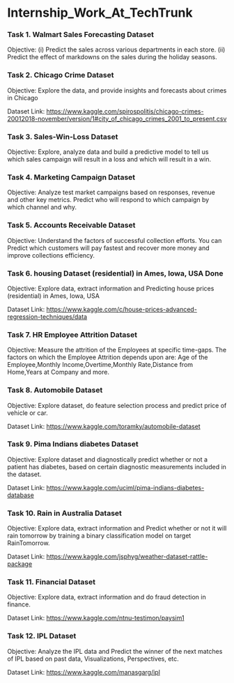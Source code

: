 # Internship_Work_At_TechTrunk
### Task 1. Walmart Sales Forecasting Dataset
Objective: (i) Predict the sales across various departments in each store. (ii) Predict the effect of markdowns on the sales during the holiday seasons.


### Task 2. Chicago Crime Dataset
Objective: Explore the data, and provide insights and forecasts about crimes in Chicago

Dataset Link: https://www.kaggle.com/spirospolitis/chicago-crimes-20012018-november/version/1#city_of_chicago_crimes_2001_to_present.csv



### Task 3. Sales-Win-Loss Dataset
Objective: Explore, analyze data and build a predictive model to tell us which sales campaign will result in a loss and which will result in a win.


### Task 4. Marketing Campaign Dataset
Objective: Analyze test market campaigns based on responses, revenue and other key metrics. Predict who will respond to which campaign by which channel and why.


### Task 5. Accounts Receivable Dataset
Objective: Understand the factors of successful collection efforts. You can Predict which customers will pay fastest and recover more money and improve collections efficiency.


### Task 6. housing Dataset (residential) in Ames, Iowa, USA	Done
Objective: Explore data, extract information and Predicting house prices (residential) in Ames, Iowa, USA

Dataset Link: https://www.kaggle.com/c/house-prices-advanced-regression-techniques/data


### Task 7. HR Employee Attrition Dataset
Objective: Measure the attrition of the Employees at specific time-gaps. The factors on which the Employee Attrition depends upon are:
Age of the Employee,Monthly Income,Overtime,Monthly Rate,Distance from Home,Years at Company and more.


### Task 8. Automobile Dataset
Objective: Explore dataset, do feature selection process and predict price of vehicle or car.

Dataset Link: https://www.kaggle.com/toramky/automobile-dataset


### Task 9. Pima Indians diabetes Dataset
Objective: Explore dataset and diagnostically predict whether or not a patient has diabetes, based on certain diagnostic measurements included in the dataset.

Dataset Link: https://www.kaggle.com/uciml/pima-indians-diabetes-database


### Task 10. Rain in Australia Dataset
Objective: Explore data, extract information and Predict whether or not it will rain tomorrow by training a binary classification model on target RainTomorrow.

Dataset Link: https://www.kaggle.com/jsphyg/weather-dataset-rattle-package


### Task 11. Financial Dataset
Objective: Explore data, extract information and do fraud detection in finance.

Dataset Link: https://www.kaggle.com/ntnu-testimon/paysim1


### Task 12. IPL Dataset
Objective: Analyze the IPL data and Predict the winner of the next matches of IPL based on past data, Visualizations, Perspectives, etc.

Dataset Link: https://www.kaggle.com/manasgarg/ipl
